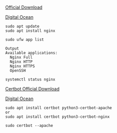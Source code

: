 [Official Download](https://docs.nginx.com/nginx/admin-guide/installing-nginx/installing-nginx-open-source/)

[Digital Ocean](https://www.digitalocean.com/community/tutorials/how-to-install-nginx-on-ubuntu-20-04)

```
sudo apt update
sudo apt install nginx
```

```
sudo ufw app list
```

```
Output
Available applications:
  Nginx Full
  Nginx HTTP
  Nginx HTTPS
  OpenSSH
```

```
systemctl status nginx
```

[Certbot Official Download](https://certbot.eff.org/instructions?ws=nginx&os=ubuntufocal)

[Digital Ocean](https://www.digitalocean.com/community/tutorials/how-to-secure-apache-with-let-s-encrypt-on-ubuntu-18-04)

```
sudo apt install certbot python3-certbot-apache
or
sudo apt install certbot python3-certbot-nginx
```
```
sudo certbot --apache
```
